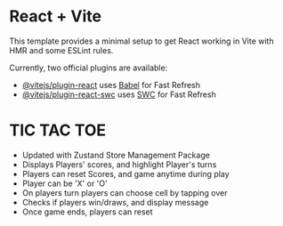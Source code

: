 # React + Vite

This template provides a minimal setup to get React working in Vite with HMR and some ESLint rules.

Currently, two official plugins are available:

- [@vitejs/plugin-react](https://github.com/vitejs/vite-plugin-react/blob/main/packages/plugin-react/README.md) uses [Babel](https://babeljs.io/) for Fast Refresh
- [@vitejs/plugin-react-swc](https://github.com/vitejs/vite-plugin-react-swc) uses [SWC](https://swc.rs/) for Fast Refresh


# TIC TAC TOE 

- Updated with Zustand Store Management Package
- Displays Players' scores, and highlight Player's turns
- Players can reset Scores, and game anytime during play
- Player can be 'X' or 'O'
- On players turn players can choose cell by tapping over
- Checks if players win/draws, and display message 
- Once game ends, players can reset